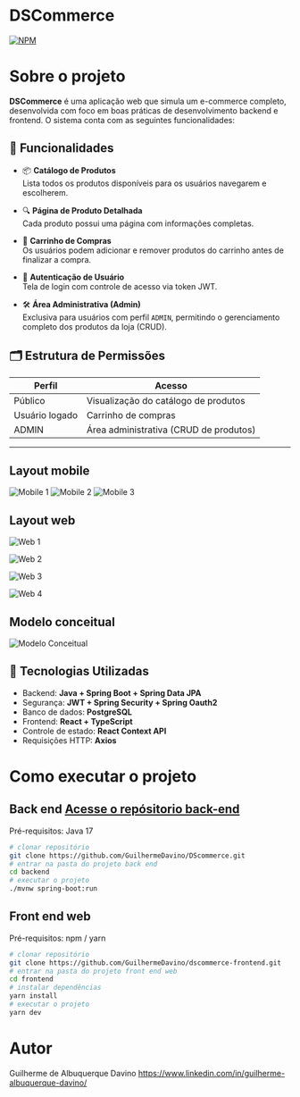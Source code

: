 # DSCommerce


[![NPM](https://img.shields.io/npm/l/react)](https://github.com/GuilhermeDavino/dscommerce-frontend/blob/main/LICENSE) 

# Sobre o projeto

**DSCommerce** é uma aplicação web que simula um e-commerce completo, desenvolvida com foco em boas práticas de desenvolvimento backend e frontend. O sistema conta com as seguintes funcionalidades:

## 🔧 Funcionalidades

- 📦 **Catálogo de Produtos**  
  Lista todos os produtos disponíveis para os usuários navegarem e escolherem.

- 🔍 **Página de Produto Detalhada**  
  Cada produto possui uma página com informações completas.

- 🛒 **Carrinho de Compras**  
  Os usuários podem adicionar e remover produtos do carrinho antes de finalizar a compra.

- 🔐 **Autenticação de Usuário**  
  Tela de login com controle de acesso via token JWT.

- 🛠️ **Área Administrativa (Admin)**  
  Exclusiva para usuários com perfil `ADMIN`, permitindo o gerenciamento completo dos produtos da loja (CRUD).

## 🗂️ Estrutura de Permissões

| Perfil | Acesso |
|--------|--------|
| Público | Visualização do catálogo de produtos |
| Usuário logado | Carrinho de compras |
| ADMIN | Área administrativa (CRUD de produtos) |

---

## Layout mobile
![Mobile 1](https://user-images.githubusercontent.com/91570669/206563191-6439ec73-9a3a-42cb-bc1d-8d0f9045c06a.png) ![Mobile 2](https://user-images.githubusercontent.com/91570669/206563193-b19b90df-817e-4c9c-8e75-04393a5cd04e.png) ![Mobile 3](https://user-images.githubusercontent.com/91570669/206563197-5dd4b1b7-e215-465a-bcd6-e3a0cc00d3b9.png)

## Layout web
![Web 1](https://user-images.githubusercontent.com/91570669/206563257-9ed8ea6e-c18d-4893-a696-407e8a21a618.png)

![Web 2](https://user-images.githubusercontent.com/91570669/206563258-bddb163c-40a3-4ebb-9367-b960411c147c.png)

![Web 3](https://user-images.githubusercontent.com/91570669/206563261-d66c954c-985b-415c-b0ee-9eaeeab6c5a1.png)

![Web 4](https://user-images.githubusercontent.com/91570669/206563249-4ce550f1-fd7d-4088-9c55-0dd54b7d6ab1.png)

## Modelo conceitual
![Modelo Conceitual](https://user-images.githubusercontent.com/91570669/206563729-68b3128d-03f5-4870-8350-52c3655a8ac7.png)

## 🚀 Tecnologias Utilizadas

- Backend: **Java + Spring Boot + Spring Data JPA**
- Segurança: **JWT + Spring Security + Spring Oauth2**
- Banco de dados: **PostgreSQL**
- Frontend: **React + TypeScript**
- Controle de estado: **React Context API**
- Requisições HTTP: **Axios**

# Como executar o projeto

## Back end [Acesse o repósitorio back-end](https://github.com/GuilhermeDavino/DScommerce)
Pré-requisitos: Java 17

```bash
# clonar repositório
git clone https://github.com/GuilhermeDavino/DScommerce.git
# entrar na pasta do projeto back end
cd backend
# executar o projeto
./mvnw spring-boot:run
```

## Front end web
Pré-requisitos: npm / yarn

```bash
# clonar repositório
git clone https://github.com/GuilhermeDavino/dscommerce-frontend.git
# entrar na pasta do projeto front end web
cd frontend
# instalar dependências
yarn install
# executar o projeto
yarn dev
```

# Autor

Guilherme de Albuquerque Davino
https://www.linkedin.com/in/guilherme-albuquerque-davino/
